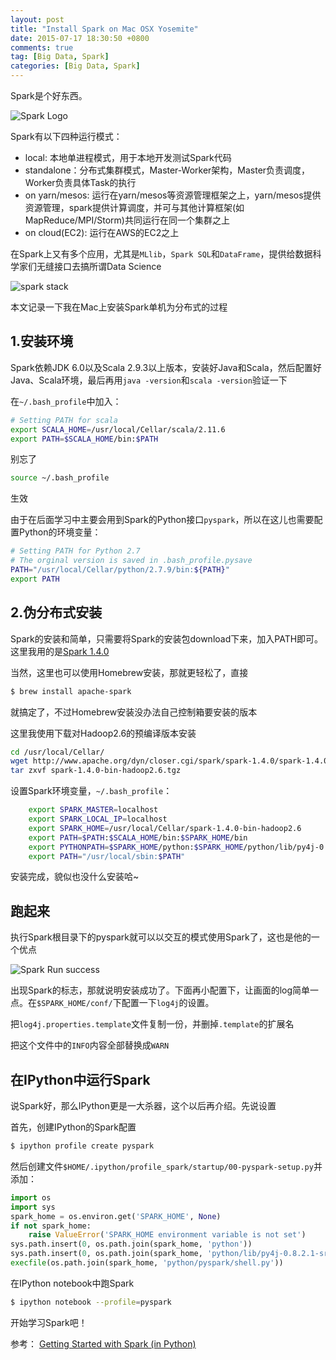 ```yaml
---
layout: post
title: "Install Spark on Mac OSX Yosemite"
date: 2015-07-17 18:30:50 +0800
comments: true
tag: [Big Data, Spark]
categories: [Big Data, Spark]
---
```



Spark是个好东西。

![Spark Logo](http://7xkfga.com1.z0.glb.clouddn.com/spark_logo.jpg)

Spark有以下四种运行模式：

- local: 本地单进程模式，用于本地开发测试Spark代码
- standalone：分布式集群模式，Master-Worker架构，Master负责调度，Worker负责具体Task的执行
- on yarn/mesos: ‌运行在yarn/mesos等资源管理框架之上，yarn/mesos提供资源管理，spark提供计算调度，并可与其他计算框架(如MapReduce/MPI/Storm)共同运行在同一个集群之上
- on cloud(EC2): 运行在AWS的EC2之上


在Spark上又有多个应用，尤其是`MLlib`，`Spark SQL`和`DataFrame`，提供给数据科学家们无缝接口去搞所谓Data Science

![spark stack](http://7xkfga.com1.z0.glb.clouddn.com/spark_stack.jpg)


本文记录一下我在Mac上安装Spark单机为分布式的过程


<!--more-->

## 1.安装环境

Spark依赖JDK 6.0以及Scala 2.9.3以上版本，安装好Java和Scala，然后配置好Java、Scala环境，最后再用`java -version`和`scala -version`验证一下

在`~/.bash_profile`中加入：

``` bash
# Setting PATH for scala
export SCALA_HOME=/usr/local/Cellar/scala/2.11.6
export PATH=$SCALA_HOME/bin:$PATH
```

别忘了

``` bash
source ~/.bash_profile
```

生效

由于在后面学习中主要会用到Spark的Python接口`pyspark`，所以在这儿也需要配置Python的环境变量：

``` bash
# Setting PATH for Python 2.7
# The orginal version is saved in .bash_profile.pysave
PATH="/usr/local/Cellar/python/2.7.9/bin:${PATH}"
export PATH
```

## 2.伪分布式安装

Spark的安装和简单，只需要将Spark的安装包download下来，加入PATH即可。这里我用的是[Spark 1.4.0](http://www.apache.org/dyn/closer.cgi/spark/spark-1.4.1/spark-1.4.1-bin-hadoop2.6.tgz)

当然，这里也可以使用Homebrew安装，那就更轻松了，直接

``` bash
$ brew install apache-spark
```
就搞定了，不过Homebrew安装没办法自己控制箱要安装的版本

这里我使用下载对Hadoop2.6的预编译版本安装

``` bash
cd /usr/local/Cellar/
wget http://www.apache.org/dyn/closer.cgi/spark/spark-1.4.0/spark-1.4.0-bin-hadoop2.6.tgz
tar zxvf spark-1.4.0-bin-hadoop2.6.tgz
```

设置Spark环境变量，`~/.bash_profile`：

``` bash
	export SPARK_MASTER=localhost
	export SPARK_LOCAL_IP=localhost
	export SPARK_HOME=/usr/local/Cellar/spark-1.4.0-bin-hadoop2.6
	export PATH=$PATH:$SCALA_HOME/bin:$SPARK_HOME/bin
	export PYTHONPATH=$SPARK_HOME/python:$SPARK_HOME/python/lib/py4j-0.8.2.1-src.zip:$PYTHONPATH
	export PATH="/usr/local/sbin:$PATH"
```

安装完成，貌似也没什么安装哈~

## 跑起来
执行Spark根目录下的pyspark就可以以交互的模式使用Spark了，这也是他的一个优点

![Spark Run success](http://7xkfga.com1.z0.glb.clouddn.com/SparkRun.jpg)

出现Spark的标志，那就说明安装成功了。下面再小配置下，让画面的log简单一点。在`$SPARK_HOME/conf/`下配置一下`log4j`的设置。

把`log4j.properties.template`文件复制一份，并删掉`.template`的扩展名

把这个文件中的`INFO`内容全部替换成`WARN`

## 在IPython中运行Spark
说Spark好，那么IPython更是一大杀器，这个以后再介绍。先说设置

首先，创建IPython的Spark配置

``` bash
$ ipython profile create pyspark
```

然后创建文件`$HOME/.ipython/profile_spark/startup/00-pyspark-setup.py`并添加：

``` python
import os
import sys
spark_home = os.environ.get('SPARK_HOME', None)
if not spark_home:
    raise ValueError('SPARK_HOME environment variable is not set')
sys.path.insert(0, os.path.join(spark_home, 'python'))
sys.path.insert(0, os.path.join(spark_home, 'python/lib/py4j-0.8.2.1-src.zip'))
execfile(os.path.join(spark_home, 'python/pyspark/shell.py'))
```

在IPython notebook中跑Spark

``` bash
$ ipython notebook --profile=pyspark
```

开始学习Spark吧！

参考： [Getting Started with Spark (in Python)](https://districtdatalabs.silvrback.com/getting-started-with-spark-in-python)
